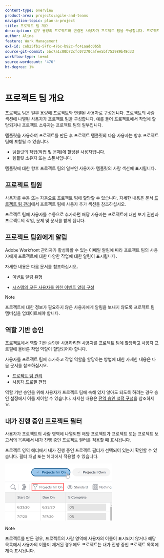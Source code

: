 ```yaml
---
content-type: overview
product-area: projects;agile-and-teams
navigation-topic: plan-a-project
title: 프로젝트 팀 개요
description: 일부 용량의 프로젝트와 연결된 사용자가 프로젝트 팀을 구성합니다. 프로젝트 또는 템플릿의 사람 영역 아래에 나열된 사용자는 프로젝트 팀을 구성하는 사용자입니다.
author: Alina
feature: Work Management
exl-id: ceb25fb1-57fc-476c-b92c-fc41aadc0b5b
source-git-commit: 5bc7a1c00b72cfc07270cafee5bf753989b48d33
workflow-type: tm+mt
source-wordcount: '476'
ht-degree: 1%

---
```


# 프로젝트 팀 개요

<!-- Audited: 6/2025 -->

프로젝트 팀은 일부 용량에 프로젝트와 연결된 사용자로 구성됩니다. 프로젝트의 사람 섹션에 나열된 사용자가 프로젝트 팀을 구성합니다. 예를 들어 프로젝트에서 작업에 할당되거나 프로젝트 소유자는 프로젝트 팀의 일부입니다.

템플릿을 사용하여 프로젝트를 만든 후 프로젝트 템플릿의 다음 사용자는 향후 프로젝트 팀에 포함될 수 있습니다.

* 템플릿의 작업(작업 및 문제)에 할당된 사용자입니다.
* 템플릿 소유자 또는 스폰서입니다.

템플릿에 대한 향후 프로젝트 팀의 일부인 사용자가 템플릿의 사람 섹션에 표시됩니다.

## 프로젝트 팀원

사용자를 수동 또는 자동으로 프로젝트 팀에 할당할 수 있습니다. 자세한 내용은 문서 [프로젝트 팀 관리](../../../manage-work/projects/planning-a-project/manage-project-team.md)에서 프로젝트 팀에 사용자 추가 섹션을 참조하십시오.

프로젝트 팀에 사용자를 수동으로 추가하면 해당 사용자는 프로젝트에 대한 보기 권한과 프로젝트의 작업, 문제 및 문서를 받게 됩니다.

## 프로젝트 팀원에게 알림

Adobe Workfront 관리자가 활성화할 수 있는 이메일 알림에 따라 프로젝트 팀의 사용자에게 프로젝트에 대한 다양한 작업에 대한 알림이 표시됩니다.

자세한 내용은 다음 문서를 참조하십시오.

* [이벤트 알림 유형](/help/quicksilver/administration-and-setup/manage-workfront/emails/event-notifications-available-in-wf.md)

* [시스템의 모든 사용자를 위한 이벤트 알림 구성](../../../administration-and-setup/manage-workfront/emails/configure-event-notifications-for-everyone-in-the-system.md)

>[!NOTE]
>
>프로젝트에 대한 정보가 필요하지 않은 사용자에게 알림을 보내지 않도록 프로젝트 팀 멤버십을 업데이트해야 합니다.

## 역할 기반 승인

프로젝트에서 역할 기반 승인을 사용하려면 사용자를 프로젝트 팀에 할당하고 사용자 프로필에 올바른 작업 역할이 할당되어야 합니다.

사용자를 프로젝트 팀에 추가하고 작업 역할을 할당하는 방법에 대한 자세한 내용은 다음 문서를 참조하십시오.

* [프로젝트 팀 관리](../../../manage-work/projects/planning-a-project/manage-project-team.md)
* [사용자 프로필 편집](../../../administration-and-setup/add-users/create-and-manage-users/edit-a-users-profile.md)

역할 기반 승인을 위해 사용자가 프로젝트 팀에 속해 있지 않아도 되도록 하려는 경우 승인 설정에서 이를 제어할 수 있습니다. 자세한 내용은 [전역 승인 설정 구성](../../../administration-and-setup/customize-workfront/configure-approval-milestone-processes/establish-approval-settings.md)을 참조하세요.

## 내가 진행 중인 프로젝트 필터

사용자가 프로젝트의 사람 영역에 나열되면 해당 프로젝트가 프로젝트 또는 프로젝트 보고서의 목록에서 내가 진행 중인 프로젝트 필터를 적용할 때 표시됩니다.

프로젝트 영역 헤더에서 내가 진행 중인 프로젝트 필터가 선택되어 있는지 확인할 수 있습니다. 필터 패널 또는 헤더에서 적용할 수 있습니다.

![](assets/nwe-project-list-buttons-350x187.png)

>[!NOTE]
>
>프로젝트를 만든 경우, 프로젝트의 사람 영역에 사용자의 이름이 표시되지 않거나 해당 목록에서 사용자의 이름이 제거된 경우에도 프로젝트는 내가 진행 중인 프로젝트 목록에 계속 표시됩니다.
